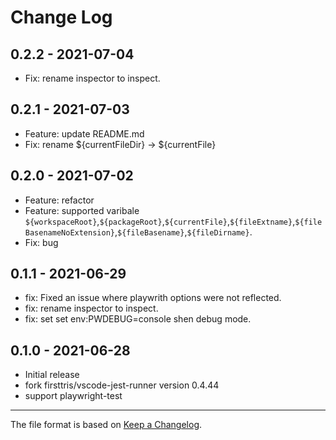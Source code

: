 # Change Log

## 0.2.2 - 2021-07-04

- Fix: rename inspector to inspect.

## 0.2.1 - 2021-07-03

- Feature: update README.md
- Fix: rename ${currentFileDir} -> ${currentFile}

## 0.2.0 - 2021-07-02

- Feature: refactor
- Feature: supported varibale ``${workspaceRoot}``,``${packageRoot}``,``${currentFile}``,``${fileExtname}``,``${fileBasenameNoExtension}``,``${fileBasename}``,``${fileDirname}``.
- Fix: bug
  
## 0.1.1 - 2021-06-29

- fix: Fixed an issue where playwrith options were not reflected.
- fix: rename inspector to inspect.
- fix: set set env:PWDEBUG=console shen debug mode.

## 0.1.0 - 2021-06-28

- Initial release
- fork firsttris/vscode-jest-runner version 0.4.44
- support playwright-test

---

The file format is based on [Keep a Changelog](http://keepachangelog.com/).

